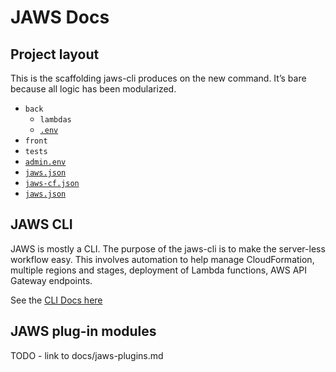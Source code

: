 # JAWS Docs

## Project layout

This is the scaffolding jaws-cli produces on the new command.  It’s bare because all logic has been modularized.

* `back`
  *  `lambdas`
  *  [`.env`](./commands.md#env)
* `front`
* `tests`
* [`admin.env`](./admin-env.md)
* [`jaws.json`](./jaws-json.md)
* [`jaws-cf.json`](./jaws-cf-json.md)
* [`jaws.json`](./jaws-json.md)

## JAWS CLI

JAWS is mostly a CLI.  The purpose of the jaws-cli is to make the server-less workflow easy.  This involves automation to help manage CloudFormation, multiple regions and stages, deployment of Lambda functions, AWS API Gateway endpoints.

See the [CLI Docs here](./docs/commands.md)

## JAWS plug-in modules

TODO - link to docs/jaws-plugins.md
